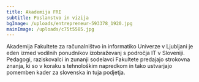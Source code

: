 ```yaml
---
title: Akademija FRI
subtitle: Poslanstvo in vizija
bgImage: /uploads/entrepreneur-593378_1920.jpg
mainImage: /uploads/c75t5585.jpg
---
```

Akademija Fakultete za računalništvo in informatiko Univerze v Ljubljani je eden izmed vodilnih ponudnikov izobraževanj s področja IT v Sloveniji. Pedagogi, raziskovalci in zunanji sodelavci Fakultete predajajo strokovna znanja, ki so v koraku s tehnološkim napredkom in tako ustvarjajo pomemben kader za slovenska in tuja podjetja.
